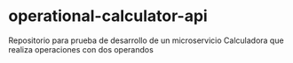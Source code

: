# operational-calculator-api
Repositorio para prueba de desarrollo de un microservicio Calculadora que realiza operaciones con dos operandos
